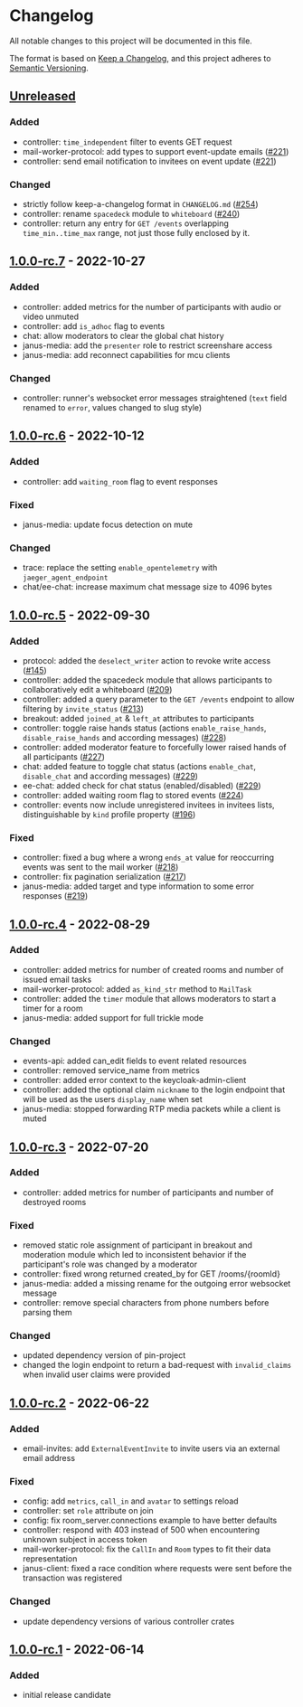 # Changelog

All notable changes to this project will be documented in this file.

The format is based on [Keep a Changelog](https://keepachangelog.com/en/1.0.0/),
and this project adheres to [Semantic Versioning](https://semver.org/spec/v2.0.0.html).

## [Unreleased]

### Added

- controller: `time_independent` filter to events GET request
- mail-worker-protocol: add types to support event-update emails ([#221](https://git.heinlein-video.de/heinlein-video/k3k-controller/-/issues/221))
- controller: send email notification to invitees on event update ([#221](https://git.heinlein-video.de/heinlein-video/k3k-controller/-/issues/221))

### Changed

- strictly follow keep-a-changelog format in `CHANGELOG.md` ([#254](https://git.heinlein-video.de/heinlein-video/k3k-controller/-/issues/254))
- controller: rename `spacedeck` module to `whiteboard` ([#240](https://git.heinlein-video.de/heinlein-video/k3k-controller/-/issues/240))
- controller: return any entry for `GET /events` overlapping `time_min..time_max` range, not just those fully enclosed by it.

## [1.0.0-rc.7] - 2022-10-27

### Added

- controller: added metrics for the number of participants with audio or video unmuted
- controller: add `is_adhoc` flag to events
- chat: allow moderators to clear the global chat history
- janus-media: add the `presenter` role to restrict screenshare access
- janus-media: add reconnect capabilities for mcu clients

### Changed

- controller: runner's websocket error messages straightened (`text` field renamed to `error`, values changed to slug style)

## [1.0.0-rc.6] - 2022-10-12

### Added

- controller: add `waiting_room` flag to event responses

### Fixed

- janus-media: update focus detection on mute

### Changed

- trace: replace the setting `enable_opentelemetry` with `jaeger_agent_endpoint`
- chat/ee-chat: increase maximum chat message size to 4096 bytes

## [1.0.0-rc.5] - 2022-09-30

### Added

- protocol: added the `deselect_writer` action to revoke write access ([#145](https://git.heinlein-video.de/heinlein-video/k3k-controller/-/issues/145))
- controller: added the spacedeck module that allows participants to collaboratively edit a whiteboard ([#209](https://git.heinlein-video.de/heinlein-video/k3k-controller/-/issues/209))
- controller: added a query parameter to the `GET /events` endpoint to allow filtering by `invite_status` ([#213](https://git.heinlein-video.de/heinlein-video/k3k-controller/-/issues/213))
- breakout: added `joined_at` & `left_at` attributes to participants
- controller: toggle raise hands status (actions `enable_raise_hands`, `disable_raise_hands` and according messages) ([#228](https://git.heinlein-video.de/heinlein-video/k3k-controller/-/issues/228))
- controller: added moderator feature to forcefully lower raised hands of all participants ([#227](https://git.heinlein-video.de/heinlein-video/k3k-controller/-/issues/227))
- chat: added feature to toggle chat status (actions `enable_chat`, `disable_chat` and according messages) ([#229](https://git.heinlein-video.de/heinlein-video/k3k-controller/-/issues/229))
- ee-chat: added check for chat status (enabled/disabled) ([#229](https://git.heinlein-video.de/heinlein-video/k3k-controller/-/issues/229))
- controller: added waiting room flag to stored events ([#224](https://git.heinlein-video.de/heinlein-video/k3k-controller/-/issues/224))
- controller: events now include unregistered invitees in invitees lists, distinguishable by `kind` profile property ([#196](https://git.heinlein-video.de/heinlein-video/k3k-controller/-/issues/196))

### Fixed

- controller: fixed a bug where a wrong `ends_at` value for reoccurring events was sent to the mail worker ([#218](https://git.heinlein-video.de/heinlein-video/k3k-controller/-/issues/218))
- controller: fix pagination serialization ([#217](https://git.heinlein-video.de/heinlein-video/k3k-controller/-/issues/217))
- janus-media: added target and type information to some error responses ([#219](https://git.heinlein-video.de/heinlein-video/k3k-controller/-/issues/219))

## [1.0.0-rc.4] - 2022-08-29

### Added

- controller: added metrics for number of created rooms and number of issued email tasks
- mail-worker-protocol: added `as_kind_str` method to `MailTask`
- controller: added the `timer` module that allows moderators to start a timer for a room
- janus-media: added support for full trickle mode

### Changed

- events-api: added can_edit fields to event related resources
- controller: removed service_name from metrics
- controller: added error context to the keycloak-admin-client
- controller: added the optional claim `nickname` to the login endpoint that will be used as the users `display_name` when set
- janus-media: stopped forwarding RTP media packets while a client is muted

## [1.0.0-rc.3] - 2022-07-20

### Added

- controller: added metrics for number of participants and number of destroyed rooms

### Fixed

- removed static role assignment of participant in breakout and moderation module which led to inconsistent behavior if the participant's role was changed by a moderator
- controller: fixed wrong returned created_by for GET /rooms/{roomId}
- janus-media: added a missing rename for the outgoing error websocket message
- controller: remove special characters from phone numbers before parsing them

### Changed

- updated dependency version of pin-project
- changed the login endpoint to return a bad-request with `invalid_claims` when invalid user claims were provided

## [1.0.0-rc.2] - 2022-06-22

### Added

- email-invites: add `ExternalEventInvite` to invite users via an external email address

### Fixed

- config: add `metrics`, `call_in` and `avatar` to settings reload
- controller: set `role` attribute on join
- config: fix room_server.connections example to have better defaults
- controller: respond with 403 instead of 500 when encountering unknown subject in access token
- mail-worker-protocol: fix the `CallIn` and `Room` types to fit their data representation
- janus-client: fixed a race condition where requests were sent before the transaction was registered

### Changed

- update dependency versions of various controller crates

## [1.0.0-rc.1] - 2022-06-14

### Added

- initial release candidate

[Unreleased]: https://git.heinlein-video.de/heinlein-video/k3k-controller/-/compare/v1.0.0-rc.7...main
[1.0.0-rc.7]: https://git.heinlein-video.de/heinlein-video/k3k-controller/-/compare/v1.0.0-rc.6...v1.0.0-rc.7
[1.0.0-rc.6]: https://git.heinlein-video.de/heinlein-video/k3k-controller/-/compare/v1.0.0-rc.5...v1.0.0-rc.6
[1.0.0-rc.5]: https://git.heinlein-video.de/heinlein-video/k3k-controller/-/compare/v1.0.0-rc.4...v1.0.0-rc.5
[1.0.0-rc.4]: https://git.heinlein-video.de/heinlein-video/k3k-controller/-/compare/v1.0.0-rc.3...v1.0.0-rc.4
[1.0.0-rc.3]: https://git.heinlein-video.de/heinlein-video/k3k-controller/-/compare/v1.0.0-rc.2...v1.0.0-rc.3
[1.0.0-rc.2]: https://git.heinlein-video.de/heinlein-video/k3k-controller/-/compare/v1.0.0-rc.1...v1.0.0-rc.2
[1.0.0-rc.1]: https://git.heinlein-video.de/heinlein-video/k3k-controller/-/commits/v1.0.0-rc.1
